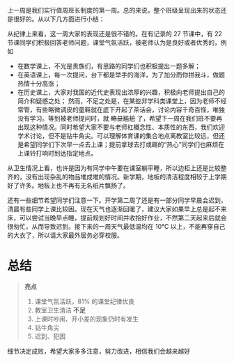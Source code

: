 <!-- 单老师，劳烦您把这整个文件粘贴到 https://doocs.github.io/md/ 左边的文本编辑框中，复制右边的格式（右上角复制按钮）到公众号处即可 -->

上一周是我们实行值周班长制度的第一周。总的来说，整个班级呈现出来的状态还是很好的。从以下几方面进行小结：

从纪律上来看，这一周大家的表现还是很不错的。在有记录的 27 节课中，有 22 节课同学们积极回答老师问题，课堂气氛活跃，被老师认为是良好或者优秀的，例如
- 在数学课上，不光是贵族们，有思路的同学们也积极提出一题多解；
- 在英语课上，每一次提问，台下都是举手的海洋，为了加分而你拼我斗，做题热情十分高涨；
- 在历史课上，大家对我国的近代史表现出浓厚的兴趣，积极向老师提出自己的简介和疑惑之处；
然而，不足之处是，在某些非学科类课堂上，因为老师不经常管，有些略微调皮的童鞋就在底下开起了茶话会，讨论内容千奇百怪，唯独没有学习。等到被老师提问时，就 ~~略显尴尬~~ 了，希望下一周在我们班不要再出现这种情况。同时希望大家不要与老师杠概念性、本质性的东西，我们欢迎学术讨论，但不是钻牛角尖。可以理解体育课的集合地点离教室比较远，但还是希望同学们下次早一点去上课；提前拿球去打或踢的“热心”同学们也麻烦在上课铃打响时到达指定地点。

从卫生情况上看，也许是因为有同学中午要在课室躺平睡，所以边柜上还是比较整齐的，没有出现杂乱的物品堆成堆的情况。新学期，地板的清洁程度相较于上学期好了许多。地板上也不再有无名纸片飘扬了。

还有一些细节希望同学们注意一下。开学第二周了还是有一部分同学早晨会迟到，清晨有些同学上课比较困。现在天气也逐渐回暖了，建议大家如果早上总是起不来床，可以尝试当晚早点睡，提前规划好时间并收拾好作业，不然第二天起来后就会很匆忙，从而导致迟到。接下来的一周天气最低温均在 10℃ 以上，不能再穿自己的大衣了，所以请大家最外层务必穿校服。

# 总结
> **亮点**
> 1. 课堂气氛活跃，81% 的课堂纪律优良
> 2. 教室卫生清洁
> **不足**
> 1. 上课时吵闹、开小差的现象仍时有发生 
> 2. 钻牛角尖
> 3. 迟到、犯困

细节决定成败，希望大家多多注意，努力改进，相信我们会越来越好
